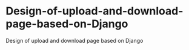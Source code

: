 # Design-of-upload-and-download-page-based-on-Django
Design of upload and download page based on Django
